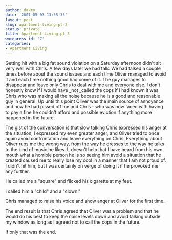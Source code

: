 ```yaml
---
author: dakry
date: '2007-05-03 13:55:35'
layout: post
slug: apartment-living-pt-3
status: private
title: Apartment Living pt 3
wordpress_id: '7'
categories:
- Apartment Living
---
```


Getting hit with a big fat sound violation on a Saturday afternoon didn't sit
very well with Chris. A few days later we had talk. We had talked a couple
times before about the sound issues and each time Oliver managed to avoid it
and each time nothing good had come of it. The guy manages to disappear and
leave only Chris to deal with me and everyone else. I don't honestly know if I
would have _not _called the cops if I had known it was Chris who was making
all the noise because he is a good and reasonable guy in general. Up until
this point Oliver was the main source of annoyance and now he had pissed off
me and Chris - who was now faced with having to pay a fine he couldn't afford
and possible eviction if anything more happened in the future.

The gist of the conversation is that slow talking Chris expressed his anger at
the situation, I expressed my even greater anger, and Oliver tried to once
again avoid confrontation and leave everything on Chris. Everything about
Oliver rubs me the wrong way, from the way he dresses to the way he talks to
the kind of music he likes. It doesn't help that I have heard from his own
mouth what a horrible person he is so seeing him avoid a situation that he
created caused me to really lose my cool in a manner that I am not proud of. I
didn't hit him, but I was certainly on verge of doing it if he provoked me any
further.

He called me a "square" and flicked his cigarette at my feet.

I called him a "child" and a "clown."

Chris managed to raise his voice and show anger at Oliver for the first time.

The end result is that Chris agreed that Oliver was a problem and that he
would do his best to keep the noise levels down and avoid talking outside my
window as long as I agreed not to call the cops in the future.

If only that was the end.

